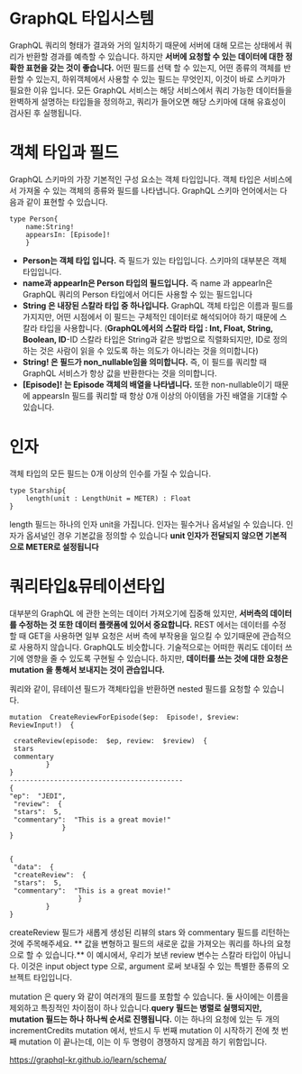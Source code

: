 GraphQL 타입시스템
=
GraphQL 쿼리의 형태가 결과와 거의 일치하기 때문에 서버에 대해 모르는 상태에서 쿼리가 반환할 경과를 예측할 수 있습니다. 하지만 **서버에 요청할 수 있는 데이터에 대한 정확한 표현을 갖는 것이 좋습니다.** 어떤 필드를 선택 할 수 있는지, 어떤 종류의 객체를 반환할 수 있는지, 하위객체에서 사용할 수 있는 필드는 무엇인지, 이것이 바로 스키마가 필요한 이유 입니다.
모든 GraphQL 서비스는 해당 서비스에서 쿼리 가능한 데이터들을 완벽하게 설명하는 타입들을 정의하고, 쿼리가 들어오면 해당 스키마에 대해 유효성이 검사된 후 실행됩니다.

객체 타입과 필드
=
GraphQL 스키마의 가장 기본적인 구성 요소는 객체 타입입니다. 객체 타입은 서비스에서 가져올 수 있는 객체의 종류와 필드를 나타냅니다. GraphQL 스키마 언어에서는 다음과 같이 표현할 수 있습니다.
~~~
type Person{
	name:String!
	appearsIn: [Episode]!
	}
~~~
- **Person는 객체 타입 입니다.** 즉 필드가 있는 타입입니다. 스키마의 대부분은 객체 타입입니다.
- **name과 appearIn은 Person 타입의 필드입니다.** 즉 name 과 appearIn은 GraphQL 쿼리의 Person 타입에서 어디든 사용할 수 있는 필드입니다
- **String 은 내장된 스칼라 타입 중 하나입니다.** GraphQL 객체 타입은 이름과 필드를 가지지만, 어떤 시점에서 이 필드는 구체적인 데이터로 해석되어야 하기 때문에 스칼라 타입을 사용합니다. (**GraphQL에서의 스칼라 타입 : Int, Float, String, Boolean, ID**-ID 스칼라 타입은 String과 같은 방법으로 직렬화되지만, ID로 정의하는 것은 사람이 읽을 수 있도록 하는 의도가 아니라는 것을 의미합니다) 	
- **String! 은 필드가 non_nullable임을 의미합니다.** 즉, 이 필드를 쿼리할 때 GraphQL 서비스가 항상 값을 반환한다는 것을 의미합니다.
- **[Episode]! 는 Episode 객체의 배열을 나타냅니다.** 또한 non-nullable이기 때문에 appearsIn 필드를 쿼리할 때 항상 0개 이상의 아이템을 가진 배열을 기대할 수 있습니다.

인자
=
객체 타입의 모든 필드는 0개 이상의 인수를 가질 수 있습니다.
~~~
type Starship{
	length(unit : LengthUnit = METER) : Float
}
~~~
length 필드는 하나의 인자 unit을 가집니다. 인자는 필수거나 옵셔널일 수 있습니다. 인자가 옵셔널인 경우 기본값을 정의할 수 있습니다 **unit 인자가 전달되지 않으면 기본적으로 METER로 설정됩니다**

쿼리타입&뮤테이션타입
=
대부분의 GraphQL 에 관한 논의는 데이터 가져오기에 집중해 있지만, **서버측의 데이터를 수정하는 것 또한 데이터 플랫폼에 있어서 중요합니다.** REST 에서는 데이터를 수정할 때 GET을 사용하면  일부 요청은 서버 측에 부작용을 일으킬 수 있기때문에 관습적으로 사용하지 않습니다.  GraphQL도 비슷합니다. 기술적으로는 어떠한 쿼리도 데이터 쓰기에 영향을 줄 수 있도록 구현될 수 있습니다. 하지만, **데이터를 쓰는 것에 대한 요청은 mutation 을 통해서 보내지는 것이 관습입니다.**

쿼리와 같이, 뮤테이션 필드가 객체타입을 반환하면 nested 필드를 요청할 수 있습니다. 

~~~
mutation  CreateReviewForEpisode($ep:  Episode!, $review:  ReviewInput!)  {

 createReview(episode:  $ep, review:  $review)  {
 stars
 commentary
		 }
}
-------------------------------------------
{
"ep":  "JEDI",
 "review":  {
 "stars":  5,
 "commentary":  "This is a great movie!"
			 }
}
~~~

~~~

{
 "data":  {
 "createReview":  {
 "stars":  5,
 "commentary":  "This is a great movie!"
				 }
		 }
}
~~~
  

createReview 필드가 새롭게 생성된 리뷰의 stars 와 commentary 필드를 리턴하는 것에 주목해주세요. ** 값을 변형하고 필드의 새로운 값을 가져오는 쿼리를 하나의 요청으로 할 수 있습니다.** 이 예시에서, 우리가 보낸 review 변수는 스칼라 타입이 아닙니다. 이것은 input object type 으로, argument 로써 보내질 수 있는 특별한 종류의 오브젝트 타입입니다.

mutation 은 query 와 같이 여러개의 필드를 포함할 수 있습니다. 둘 사이에는 이름을 제외하고 특징적인 차이점이 하나 있습니다.**query 필드는 병렬로 실행되지만, mutation 필드는 하나 하나씩 순서로 진행됩니다.**
이는 하나의 요청에 있는 두 개의 incrementCredits mutation 에서, 반드시 두 번째 mutation 이 시작하기 전에 첫 번째 mutation 이 끝나는데, 이는 이 두 명령이 경쟁하지 않게끔 하기 위함입니다.
	


https://graphql-kr.github.io/learn/schema/
<!--stackedit_data:
eyJoaXN0b3J5IjpbNTQzNTg2Mjc2XX0=
-->